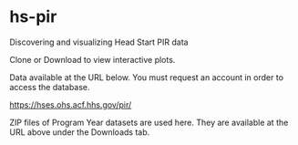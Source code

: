 # hs-pir
Discovering and visualizing Head Start PIR data

Clone or Download to view interactive plots.

Data available at the URL below. You must request an account in order to access the database. 

https://hses.ohs.acf.hhs.gov/pir/

ZIP files of Program Year datasets are used here. They are available at the URL above under the Downloads tab.
